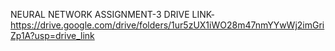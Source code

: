 NEURAL NETWORK ASSIGNMENT-3
DRIVE LINK-https://drive.google.com/drive/folders/1ur5zUX1iWO28m47nmYYwWj2imGriZp1A?usp=drive_link
